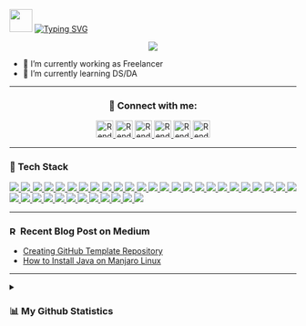 <!--[Greetings]-->
<p align="left">
  <img src="https://github.com/rensetiawanren/rensetiawanren/blob/main/image/emoji/waving-hand_1f44b.gif" width="40px" height="40px" />
  <a href="https://git.io/typing-svg">
    <img src="https://readme-typing-svg.demolab.com?font=Fira+Code&size=30&pause=1000&color=00F70A&vCenter=true&width=435&lines=Hi,+Welcome+To+My+Page!" alt="Typing SVG" />
  </a>
</p>

<!--[Banner]-->
<p align="center">
  <img src="https://github.com/rensetiawanren/rensetiawanren/blob/main/image/banner/CMB-001d.png"/>
</p>

<!-- * 😄 Pronouns: he/him -->
* 🔭 I’m currently working as Freelancer 
* 🌱 I’m currently learning DS/DA
<!-- * 👯 I’m looking to collaborate on -->
<!-- * 🤔 I’m looking for help with -->
<!-- * 💬 Ask me about -->
<!-- * ⚡ Fun fact: -->
<!--* 📫 How to reach me:-->

---

<h3 align="center"/> 🤝 Connect with me:
</h3>

<!--[Social Media Badges]-->
<p align="center"> 
  <!--[LinkedIn]-->
    <a href="https://www.linkedin.com/in/rensetiawanren/">
      <img src="https://cdn.simpleicons.org/linkedin/0A66C2" width="30px" title="Rendy's LinkedIn"/>
    </a>
  <!--[Twitter]
    <a href="https://www.twitter.com/rensetiawanren">
      <img src="https://cdn.simpleicons.org/twitter/1DA1F2" width="30px" title="Rendy's Twitter"/>
    </a>-->
  <!--[Mastodon]
    <a href="https://techhub.social/@rndsetiawan">
      <img src="https://cdn.simpleicons.org/mastodon/6364FF" width="30px" title="Rendy's Mastodon"/>
    </a>--->
  <!--[Instagram]
    <a href="https://www.instagram.com/rensetiawanren/">
      <img src="https://cdn.simpleicons.org/instagram/E4405F" width="30px" title="Rendy's Instagram"/>
    </a>--->
  <!--[Dev.To]-->
    <a href="https://dev.to/rensetiawanren">
      <img src="https://cdn.simpleicons.org/devdotto/grey" width="30px" title="Rendy's Dev.To"/>
    </a>
  <!--[Hashnode]-->
    <a href="https://rensetiawanren.hashnode.dev/">
      <img src="https://cdn.simpleicons.org/hashnode/2962FF" width="30px" title="Rendy's Hashnode"/>
    </a>
  <!--[Medium]-->
    <a href="https://rensetiawanren.medium.com">
      <img src="https://cdn.simpleicons.org/medium/grey" width="30px" title="Rendy's Medium"/>
    </a>
  <!--[Substack]-->
    <a href="https://rensetiawanren.substack.com">
      <img src="https://cdn.simpleicons.org/substack" width="30px" title="Rendy's Substack"/>
    </a>
  <!--[daily.dev]
    <a href="https://app.daily.dev/rndsetiawan">
      <img src="https://img.shields.io/badge/rndsetiawan-white?style=social&logo=daily.dev&logoColor=" title="Rendy's daily dev"/>
    </a>-->
  <!--[Replit]
    <a href="https://replit.com/@rndsetiawan">
      <img src="https://cdn.simpleicons.org/replit/F26207" width="30px" title="Rendy's Replit"/>
    </a>--->
  <!--[CodePen]
    <a href="">
      <img src="https://img.shields.io/badge/rndsetiawan-white?style=social&logo=codepen&logoColor=" title="Rendy's CodePen"/>
  </a>-->
    <!--[Tableau]-->
    <a href="https://public.tableau.com/app/profile/rendy.setiawan">
      <img src="https://cdn.simpleicons.org/tableau/lightblue" width="30px" title="Rendy's Tableau"/>
    </a>
</p>

---

<!--[Tech Stack]-->
<h3 align="left">
  <!--<img src="https://github.com/rensetiawanren/rensetiawanren/blob/main/image/emoji/desktop-computer_1f5a5-fe0f.png" width="15px" height="15px" />--> 🧰 Tech Stack
</h3>
<p align="justify">
  <!--[HTML]-->
    <a href="">
      <img src="https://img.shields.io/badge/-HTML-272727?style=flat-square&logo=html5&logoColor="/>
    </a>
  <!--[Markdown]-->
    <a href="">
      <img src="https://img.shields.io/badge/-Markdown-272727?style=flat-square&logo=markdown&logoColor="/>
    </a>
  <!--[CSS]-->
    <a href="">
      <img src="https://img.shields.io/badge/-CSS-272727?style=flat-square&logo=css3&logoColor="/>
    </a>
  <!--[PHP]-->
    <a href="">
      <img src="https://img.shields.io/badge/-php-272727?style=flat-square&logo=php&logoColor=777BB4"/>
    </a>
  <!--[Java]-->
    <a href="">
      <img src="https://img.shields.io/badge/-Java-272727?style=flat-square&logo=java&logoColor="/>
    </a>
  <!--[Java Script] -->
    <a href="">
      <img src="https://img.shields.io/badge/-JavaScript-272727?style=flat-square&logo=javascript&logoColor=F7DF1E"/>
    </a>
  <!--[MySQL]-->
    <a href="">
      <img src="https://img.shields.io/badge/-MySQL-272727?style=flat-square&logo=mysql&logoColor=4479A1"/>
    </a>
  <!--[Oracle]-->
    <a href="">
      <img src="https://img.shields.io/badge/-Oracle-272727?style=flat-square&logo=oracle&logoColor=F80000"/>
    </a>
  <!--[PostgreSQL]-->
    <a href="">
      <img src="https://img.shields.io/badge/-PostgreSQL-272727?style=flat-square&logo=postgresql&logoColor="/>
    </a>  
  <!--[Git]-->
    <a href="">
      <img src="https://img.shields.io/badge/-Git-272727?style=flat-square&logo=git&logoColor="/>
    </a>
  <!--[GitHub]-->
    <a href="">
      <img src="https://img.shields.io/badge/-GitHub-272727?style=flat-square&logo=github&logoColor="/>
    </a>
  <!--[Notepad++]-->
    <a href="">
      <img src="https://img.shields.io/badge/-Notepad++-272727?style=flat-square&logo=notepad%2B%2B&logoColor="/>
    </a>
  <!--[Microsoft Visual Basic]-->
    <a href="">
      <img src="https://img.shields.io/badge/-Microsoft%20VB-272727?style=flat-square&logo=microsoft-visual-basic&logoColor="/>
    </a>
  <!--[IntelliJ IDEA]-->
    <a href="">
      <img src="https://img.shields.io/badge/-IntelliJ%20IDEA-272727?style=flat-square&logo=intellij-idea&logoColor="/>
    </a>
  <!--[Visual Studio Code]-->
    <a href="">
      <img src="https://img.shields.io/badge/-Visual%20Studio%20Code-272727?style=flat-square&logo=visual-studio-code&logoColor=007ACC"/>
    </a>  
  <!--[Eclips]-->
    <a href="">
      <img src="https://img.shields.io/badge/-Eclipse-272727?style=flat-square&logo=Eclipse&logoColor="/>
    </a>
  <!--[Android Studio]-->
    <a href="">
      <img src="https://img.shields.io/badge/-Android%20Studio-272727?style=flat-square&logo=Android-Studio&logoColor="/>
    </a>  
  <!--[Replit]-->
    <a href="">
      <img src="https://img.shields.io/badge/-Replit-272727?style=flat-square&logo=replit&logoColor="/>
    </a>
  <!--[Adobe Dreamweaver]-->
    <a href="">
      <img src="https://img.shields.io/badge/Adobe%20Dreamweaver-272727?style=flat-square&logo=Adobe%20Dreamweaver&logoColor="/>
    </a>
  <!--[Postman]-->
    <a href="">
      <img src="https://img.shields.io/badge/-Postman-272727?style=flat-square&logo=postman&logoColor=FF6C37"/>
    </a>
  <!--[Katalon Studio]-->
    <a href="">
      <img src="https://img.shields.io/badge/-Katalon%20Studio-272727?style=flat-square&logo=katalon-studio&logoColor="/>
    </a>
  <!--[Apache JMeter]-->
    <a href="">
      <img src="https://img.shields.io/badge/-Apache%20JMeter-272727?style=flat-square&logo=apache-jmeter&logoColor=D22128"/>
    </a>
  <!--[Appium]-->
    <a href="">
      <img src="https://img.shields.io/badge/-Appium-272727?style=flat-square&logo=appium&logoColor="/>
    </a>
  <!--[Selenium Webdriver]-->
    <a href="">
      <img src="https://img.shields.io/badge/-Selenium-272727?style=flat-square&logo=selenium&logoColor=43B02A"/>
    </a>
  <!--[Cucumber]-->
    <a href="">
      <img src="https://img.shields.io/badge/-Cucumber-272727?style=flat-square&logo=cucumber&logoColor=23D96C"/>
    </a>
  <!--[Serenity]-->
    <a href="">
      <img src="https://img.shields.io/badge/-Serenity-272727?style=flat-square&logo=serenity&logoColor="/>
    </a>
  <!--[REST Assured]-->
    <a href="">
      <img src="https://img.shields.io/badge/-REST%20Assured-272727?style=flat-square&logo=rest-assured&logoColor="/>
    </a>
  <!--[Microsoft Excel]-->
    <a href="">
      <img src="https://img.shields.io/badge/-Microsoft%20Excel-272727?style=flat-square&logo=microsoft-excel&logoColor=43B02A"/>
    </a>
  <!--[BigQuery]-->
    <a href="">
      <img src="https://img.shields.io/badge/-BigQuery-272727?style=flat-square&logo=bigquery&logoColor="/>
    </a>
  <!--[Tableau]-->
    <a href="">
      <img src="https://img.shields.io/badge/-Tableau-272727?style=flat-square&logo=tableau&logoColor=lightblue"/>
    </a>
  <!--[R]-->
    <a href="">
      <img src="https://img.shields.io/badge/-R-272727?style=flat-square&logo=r&logoColor=276DC3"/>
    </a>
  <!--[Jira]-->
    <a href="">
      <img src="https://img.shields.io/badge/-Jira-272727?style=flat-square&logo=jira&logoColor=0052CC"/>
    </a>
  <!--[TestRail]-->
    <a href="">
      <img src="https://img.shields.io/badge/-TestRail-272727?style=flat-square&logo=testrail&logoColor="/>
    </a>
  <!--[Trello]-->
    <a href="">
      <img src="https://img.shields.io/badge/-Trello-272727?style=flat-square&logo=trello&logoColor=0052CC"/>
    </a>
  <!--[Windows]-->
    <a href="">
      <img src="https://img.shields.io/badge/-Windows-272727?style=flat-square&logo=windows&logoColor=0078D6"/>
    </a>
  <!--[Linux]-->
    <a href="">
      <img src="https://img.shields.io/badge/-Linux-272727?style=flat-square&logo=linux&logoColor="/>
    </a>
  <!--[MacOS]-->
    <a href="">
      <img src="https://img.shields.io/badge/-MacOS-272727?style=flat-square&logo=Apple&logoColor="/>
    </a>
</p>

---

<!--[Blog Posts]-->
<h3>
<a href="https://rensetiawanren.medium.com/"><img src="https://cdn.simpleicons.org/medium/grey" width="15px" title="Rendy's Medium"/></a> Recent Blog Post on Medium
</h3>

<!-- BLOG-POST-LIST:START -->
- [Creating GitHub Template Repository](https://rensetiawanren.medium.com/creating-github-template-repository-53b0f4884970?source=rss-8e170bdaa06------2)
- [How to Install Java on Manjaro Linux](https://rensetiawanren.medium.com/how-to-install-java-on-manjaro-linux-2afe47c2276?source=rss-8e170bdaa06------2)
<!-- BLOG-POST-LIST:END -->

---

<!--[My Stats]-->
<details>
  <summary>
    <h3>📊 My Github Statistics</h3>
  </summary>

<p align="center">
  <!--[trophy]-->
    <a href="https://github.com/ryo-ma/github-profile-trophy">
      <img src="https://github-profile-trophy.vercel.app/?username=rensetiawanren&theme=radical&column=-1&no-bg=true&no-frame=true&rank=-?,-C"/>
    </a>
</p>
<p align="center">
  <!--[Rendy's GitHub streak-stats]-->
    <a href="https://git.io/streak-stats">
      <img length+"250" width="350" src="https://streak-stats.demolab.com/?user=rensetiawanren&theme=radical&hide_border=true&border_radius=20&background=00000000&mode=weekly"/>
    </a>
  <!--[Rendy's GitHub stats]
    <a href="https://github.com/rensetiawanren/github-readme-stats">
      <img length+"250" width="350" src="https://github-readme-stats.vercel.app/api?username=rensetiawanren&count_private=true&show_icon=true&theme=radical&hide_border=true&border_radius=20"/>
    </a>
</p>-->
<p align="center">    
  <!--[Rendy's GitHub top-lang]-->
    <a href="https://github.com/rensetiawanren/github-readme-stats">
      <img length+"250" width="350" src="https://github-readme-stats.vercel.app/api/top-langs/?username=rensetiawanren&layout=compact&theme=radical&langs_count=10&hide_border=true&border_radius=20&bg_color=00000000"/>
    </a>
</p>
<p align="center">
  <!--[GitHub Activity Graph]
    <img src="https://activity-graph.herokuapp.com/graph?username=rensetiawanren"/>-->
  <!--[GitHub metrics]
    <img src="https://metrics.lecoq.io/rensetiawanren"/>-->
</p>

<!--[Rendy's GitHub profile-views-counter]
  <img src="https://komarev.com/ghpvc/?username=rensetiawanren&color=lightgray&style=flat-square&label=👀+VISITORS"/>

  <!--<img src="https://profile-counter.glitch.me/rensetiawanren/count.svg" alt="" />-->

</details>

<!----->

<!--[Resources]-->
<!--[GitHub Stats]-->
  <!-- https://github.com/anuraghazra/github-readme-stats -->

<!--[GitHub README Streak Stats]>
  <!-- https://github.com/DenverCoder1/github-readme-streak-stats -->

<!--[Awesome GitHub Profile README]-->
  <!-- https://github.com/abhisheknaiidu/awesome-github-profile-readme -->

<!--[Blog Post Workflow]-->
  <!-- https://github.com/gautamkrishnar/blog-post-workflow -->

<!--[GitHub Profile Trophy]-->
  <!-- https://github.com/ryo-ma/github-profile-trophy -->

<!--[README Typing SVG]-->
  <!-- https://github.com/denvercoder1/readme-typing-svg -->

<!--[Emojis]-->
  <!-- https://emojipedia.org/emoji/ -->
  <!-- https://github-emoji-picker.rickstaa.dev/ -->

<!--[HTML Emojis]-->
  <!-- https://www.fileformat.info/index.htm -->

<!--[Shields]-->
  <!-- https://shields.io/ -->

<!--[Icons]
  <!-- https://icons8.com/ -->
  <!-- https://logos.fandom.com/wiki/Logopedia -->
  <!-- https://simpleicons.org/ -->
  <!-- https://simpleicons.vercel.app/ -->

<!--[Create Self Updating README.md]-->
  <!-- https://medium.com/swlh/how-to-create-a-self-updating-readme-md-for-your-github-profile-f8b05744ca91 -->
